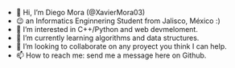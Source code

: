 - 👋 Hi, I’m Diego Mora (@XavierMora03)
- 😉 an Informatics Enginnering Student from Jalisco, México :)
- 👀 I’m interested in C++/Python and web devmeloment. 
- 🌱 I’m currently learning algorithms and data structures.
- 💞️ I’m looking to collaborate on any proyect you think I can help. 
- 📫 How to reach me: send me a message here on Github.

<!---
XavierMora03/XavierMora03 is a ✨ special ✨ repository because its `README.md` (this file) appears on your GitHub profile.
You can click the Preview link to take a look at your changes.
--->
